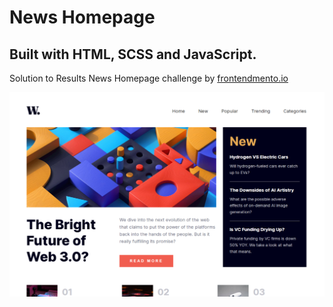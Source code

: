 # News Homepage

## Built with HTML, SCSS and JavaScript.

Solution to Results News Homepage challenge by [frontendmento.io](https://www.frontendmentor.io/challenges/news-homepage-H6SWTa1MFl)

![preview image](/images/preview.jpg)

